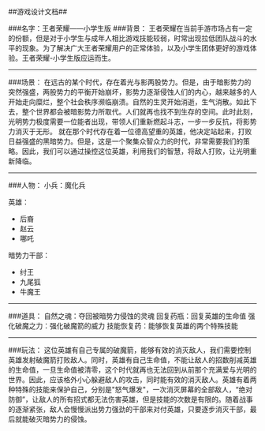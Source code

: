 ##游戏设计文档##

###名字：王者荣耀——小学生版
###背景：
王者荣耀在当前手游市场占有一定的份额，但是对于小学生与成年人相比游戏技能较弱，时常出现拉低团队战斗的水平的现象。为了解决广大王者荣耀用户的正常体验，以及小学生团体更好的游戏体验。王者荣耀-小学生版应运而生。

***
###场景：
在远古的某个时代，存在着光与影两股势力。但是，由于暗影势力的突然强盛，两股势力的平衡开始崩坏，影势力逐渐侵蚀人们的内心，越来越多的人开始走向糜烂，整个社会秩序濒临崩溃。自然的生灵开始消逝，生气消散。如此下去，整个世界都会被暗影势力所取代。人们就再也找不到生存的空间。此时此刻，光明势力极度需要一位能者出现，带领人们重新燃起斗志，一步一步反抗，将影势力消灭于无形。
就在那个时代存在着一位德高望重的英雄，他决定站起来，打败日益强盛的黑暗势力。但是，这是一个聚集众智众力的时代，非常需要我们的策略。因此，我们可以通过操控这位英雄，利用我们的智慧，将敌人打败，让光明重新降临。
***

###人物：
小兵：魔化兵

英雄：

- 后裔
- 赵云
- 哪吒

暗势力干部： 

- 纣王
- 九尾狐
- 牛魔王

***

###道具：
自然之魂：夺回被暗势力侵蚀的灵魂
回复药瓶：回复英雄的生命值
强化破魔之力：强化破魔箭的威力
技能恢复药：能够恢复英雄的两个特殊技能
***

###玩法：
这位英雄有自己专属的破魔箭，能够有效的消灭敌人，我们需要控制英雄发射破魔箭打败敌人。同时，英雄有自己生命值，不能让敌人的招数削减英雄的生命值，一旦生命值被清零，这个时代就再也无法回到从前那个充满爱与光明的世界。因此，应该格外小心躲避敌人的攻击，同时能有效的消灭敌人。英雄有着两种特殊的技能来保护自己，分别是"怒气爆发"，一次消灭屏幕的全部敌人，“绝对防御”，让敌人的所有招式都无法伤害英雄，但是技能的次数是有限的。随着战事的逐渐紧张，敌人会慢慢派出势力强劲的干部来对付英雄，只要逐步消灭干部，最后就能破灭暗势力的侵蚀。



